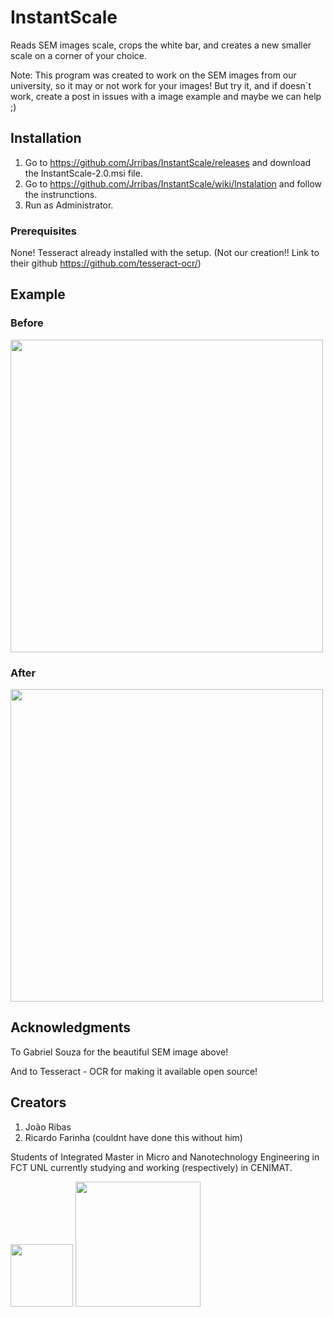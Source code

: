 # InstantScale
Reads SEM images scale, crops the white bar, and creates a new smaller scale on a corner of your choice.

Note: This program was created to work on the SEM images from our university, so it may or not work for your images! But try it, and if doesn´t work, create a post in issues with a image example and maybe we can help ;)

## Installation

1. Go to https://github.com/Jrribas/InstantScale/releases and download the InstantScale-2.0.msi file.
2. Go to https://github.com/Jrribas/InstantScale/wiki/Instalation and follow the instrunctions.
3. Run as Administrator.

### Prerequisites

None! Tesseract already installed with the setup. (Not our creation!! Link to their github https://github.com/tesseract-ocr/)

## Example
### Before
<img src="http://i.imgur.com/62LpuB6.png" width="500">

### After
<img src="http://i.imgur.com/NdoLOkH.png" width="500">

## Acknowledgments

To Gabriel Souza for the beautiful SEM image above!

And to Tesseract - OCR for making it available open source!

## Creators

1. João Ribas
2. Ricardo Farinha (couldnt have done this without him)

Students of Integrated Master in Micro and Nanotechnology Engineering in FCT UNL currently studying and working (respectively) in CENIMAT.

<img src="http://www.cenimat.fct.unl.pt/sites/www.cenimat.fct.unl.pt/themes/cenimat_fct_unl_pt/images/logo.png" width="100"> <img src="http://www.dcm.fct.unl.pt/sites/www.dcm.fct.unl.pt/themes/dcm_fct_unl_pt_2017/images/logo.png" width="200">
